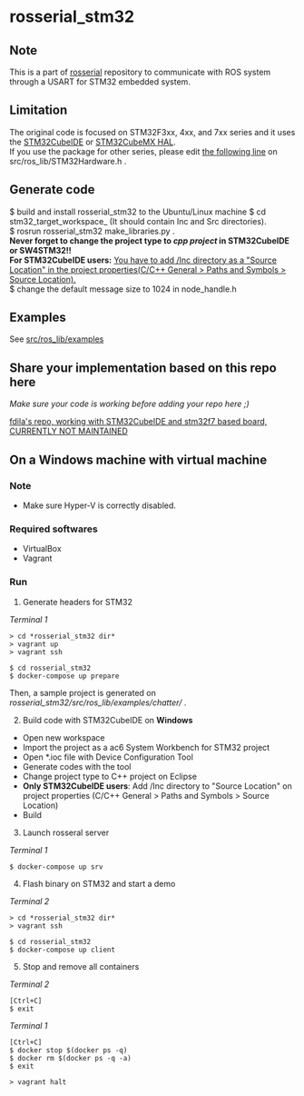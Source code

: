 # rosserial_stm32

## Note
This is a part of [rosserial](https://github.com/ros-drivers/rosserial) repository to communicate with ROS system through a USART for STM32 embedded system.

## Limitation
The original code is focused on STM32F3xx, 4xx, and 7xx series and it uses the [STM32CubeIDE](https://www.st.com/en/development-tools/stm32cubeide.html) or [STM32CubeMX HAL](http://www.st.com/en/development-tools/stm32cubemx.html).  
If you use the package for other series, please edit [the following line](https://github.com/yoneken/rosserial_stm32/blob/master/src/ros_lib/STM32Hardware.h#L38) on src/ros_lib/STM32Hardware.h .  

## Generate code
$ build and install rosserial_stm32 to the Ubuntu/Linux machine
$ cd stm32_target_workspace_ (It should contain Inc and Src directories).  
$ rosrun rosserial_stm32 make_libraries.py .  
**Never forget to change the project type to _cpp project_ in STM32CubeIDE or SW4STM32!!**  
**For STM32CubeIDE users:** [You have to add /Inc directory as a "Source Location" in the project properties(C/C++ General > Paths and Symbols > Source Location).](https://github.com/yoneken/rosserial_stm32/issues/10#issuecomment-573997253)  
$ change the default message size to 1024 in node_handle.h

## Examples
See [src/ros_lib/examples](https://github.com/yoneken/rosserial_stm32/tree/master/src/ros_lib/examples)  

## Share your implementation based on this repo here
_Make sure your code is working before adding your repo here ;)_

[fdila's repo, working with STM32CubeIDE and stm32f7 based board, CURRENTLY NOT MAINTAINED](https://github.com/fdila/rosserial_stm32f7)

## On a Windows machine with virtual machine
### Note

- Make sure Hyper-V is correctly disabled.

### Required softwares
- VirtualBox
- Vagrant

### Run

1. Generate headers for STM32

_Terminal 1_
```
> cd *rosserial_stm32 dir*
> vagrant up
> vagrant ssh

$ cd rosserial_stm32
$ docker-compose up prepare
```

Then, a sample project is generated on _rosserial_stm32/src/ros_lib/examples/chatter/_ .

2. Build code with STM32CubeIDE on **Windows**

- Open new workspace
- Import the project as a ac6 System Workbench for STM32 project
- Open *.ioc file with Device Configuration Tool
- Generate codes with the tool
- Change project type to C++ project on Eclipse
- **Only STM32CubeIDE users**: Add /Inc directory to "Source Location" on project properties (C/C++ General > Paths and Symbols > Source Location)
- Build

3. Launch rosseral server

_Terminal 1_
```
$ docker-compose up srv
```

4. Flash binary on STM32 and start a demo

_Terminal 2_
```
> cd *rosserial_stm32 dir*
> vagrant ssh

$ cd rosserial_stm32
$ docker-compose up client
```
5. Stop and remove all containers

_Terminal 2_
```
[Ctrl+C]
$ exit
```

_Terminal 1_
```
[Ctrl+C]
$ docker stop $(docker ps -q)
$ docker rm $(docker ps -q -a)
$ exit

> vagrant halt
```
